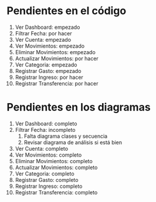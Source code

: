 # Pendientes en el código

1. Ver Dashboard: empezado
2. Filtrar Fecha: por hacer
3. Ver Cuenta: empezado
4. Ver Movimientos: empezado
5. Eliminar Movimientos: empezado
6. Actualizar Movimientos: por hacer
7. Ver Categoria: empezado
8. Registrar Gasto: empezado
9.  Registrar Ingreso: por hacer
10. Registrar Transferencia: por hacer

# Pendientes en los diagramas

1. Ver Dashboard: completo
2. Filtrar Fecha: incompleto
   1. Falta diagrama clases y secuencia
   2. Revisar diagrama de análisis si está bien
3. Ver Cuenta: completo
4. Ver Movimientos: completo
5. Eliminar Movimientos: completo
6. Actualizar Movimientos: completo
7. Ver Categoria: completo
8. Registrar Gasto: completo
9.  Registrar Ingreso: completo
10. Registrar Transferencia: completo